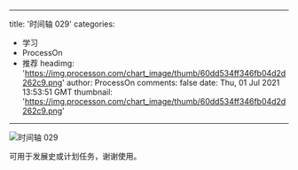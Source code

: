 
---
title: '时间轴 029'
categories: 
 - 学习
 - ProcessOn
 - 推荐
headimg: 'https://img.processon.com/chart_image/thumb/60dd534ff346fb04d2d262c9.png'
author: ProcessOn
comments: false
date: Thu, 01 Jul 2021 13:53:51 GMT
thumbnail: 'https://img.processon.com/chart_image/thumb/60dd534ff346fb04d2d262c9.png'
---

<div>   
<img class="thumb" alt="时间轴 029" src="https://img.processon.com/chart_image/thumb/60dd534ff346fb04d2d262c9.png" referrerpolicy="no-referrer">
<p>可用于发展史或计划任务，谢谢使用。</p>  
</div>
            
